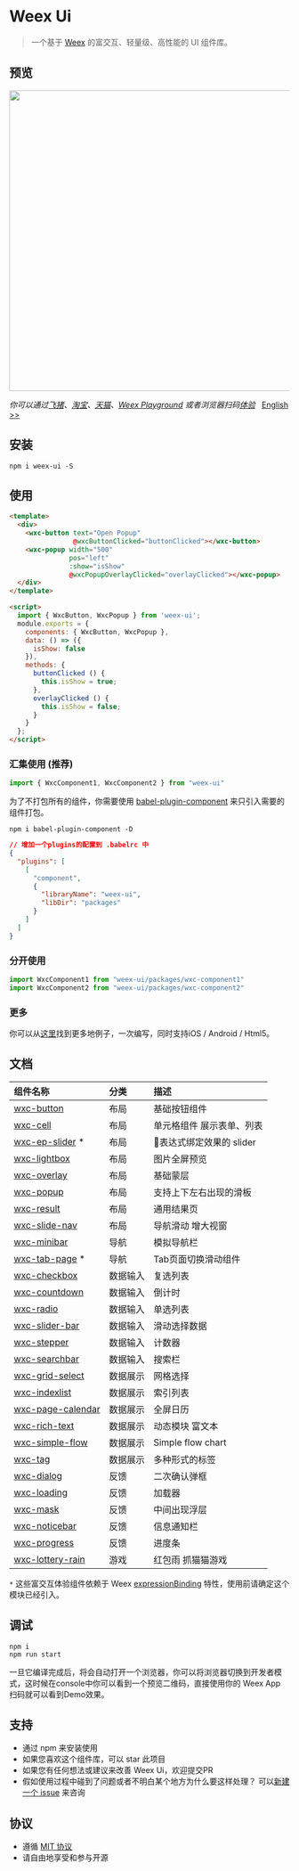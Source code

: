 # Weex Ui 


> 一个基于 [Weex](https://github.com/apache/incubator-weex) 的富交互、轻量级、高性能的 UI 组件库。

## 预览
<img src="https://img.alicdn.com/tfs/TB1O2ulhgoQMeJjy0FoXXcShVXa-1282-986.jpg" width=540/>

*你可以通过[飞猪](http://www.fliggy.com/mobile/?spm=181.52816.a1z6c.19.1fcc529aNQO84O&ad_id=&am_id=1301048151a679d80b29)、[淘宝](https://mpage.taobao.com/hd/download.html?spm=a21bo.50862.201858.1.5523e29eOKuPPN)、[天猫](https://pages.tmall.com/wow/portal/act/app-download?spm=875.7931836/B.a2226mz.16&scm=1027.1.1.1)、[Weex Playground](https://weex.apache.org/cn/playground.html) 或者浏览器扫码[体验](https://h5.m.taobao.com/trip/weex-ui/index.html?_wx_tpl=https%3A%2F%2Fh5.m.taobao.com%2Ftrip%2Fweex-ui%2Fdemo%2Findex.native-min.js)* &nbsp;&nbsp;[English >>](./README.md)

## 安装

```shell
npm i weex-ui -S
```

## 使用

```html
<template>
  <div>
    <wxc-button text="Open Popup"
                @wxcButtonClicked="buttonClicked"></wxc-button>
    <wxc-popup width="500"
               pos="left"
               :show="isShow"
               @wxcPopupOverlayClicked="overlayClicked"></wxc-popup>
  </div>
</template>

<script>
  import { WxcButton, WxcPopup } from 'weex-ui';
  module.exports = {
    components: { WxcButton, WxcPopup },
    data: () => ({
      isShow: false
    }),
    methods: {
      buttonClicked () {
        this.isShow = true;
      },
      overlayClicked () {
        this.isShow = false;
      }
    }
  };
</script>
```

### 汇集使用 (推荐)

```javascript
import { WxcComponent1, WxcComponent2 } from "weex-ui"
```
为了不打包所有的组件，你需要使用 [babel-plugin-component](https://www.npmjs.com/package/babel-plugin-component) 来只引入需要的组件打包。

```shell
npm i babel-plugin-component -D
```

```json
// 增加一个plugins的配置到 .babelrc 中
{
  "plugins": [
    [
      "component",
      {
        "libraryName": "weex-ui",
        "libDir": "packages"
      }
    ]
  ]
}
```

### 分开使用

```javascript
import WxcComponent1 from "weex-ui/packages/wxc-component1"
import WxcComponent2 from "weex-ui/packages/wxc-component2"
```

### 更多
你可以从[这里](https://github.com/alibaba/weex-ui/tree/master/example)找到更多地例子，一次编写，同时支持iOS / Android / Html5。

## 文档
|组件名称|分类|描述|
|:--|:--|:--|
|[wxc-button](./packages/wxc-button/README.md)|布局|基础按钮组件|
|[wxc-cell](./packages/wxc-cell/README.md)|布局|单元格组件 展示表单、列表|
|[wxc-ep-slider](./packages/wxc-ep-slider/README.md) * |布局|表达式绑定效果的 slider |
|[wxc-lightbox](./packages/wxc-lightbox/README.md)|布局|图片全屏预览|
|[wxc-overlay](./packages/wxc-overlay/README.md)|布局|基础蒙层|
|[wxc-popup](./packages/wxc-popup/README.md)|布局|支持上下左右出现的滑板|
|[wxc-result](./packages/wxc-result/README.md)|布局|通用结果页|
|[wxc-slide-nav](./packages/wxc-slide-nav/README.md)|布局|导航滑动 增大视窗|
|[wxc-minibar](./packages/wxc-minibar/README.md)|导航|模拟导航栏|
|[wxc-tab-page](./packages/wxc-tab-page/README.md) * |导航|Tab页面切换滑动组件|
|[wxc-checkbox](./packages/wxc-checkbox/README.md)|数据输入|复选列表|
|[wxc-countdown](./packages/wxc-countdown/README.md)|数据输入|倒计时|
|[wxc-radio](./packages/wxc-radio/README.md)|数据输入|单选列表|
|[wxc-slider-bar](./packages/wxc-slider-bar/README.md)|数据输入|滑动选择数据|
|[wxc-stepper](./packages/wxc-stepper/README.md)|数据输入|计数器|
|[wxc-searchbar](./packages/wxc-searchbar/README.md)|数据输入|搜索栏|
|[wxc-grid-select](./packages/wxc-grid-select/README.md)|数据展示|网格选择|
|[wxc-indexlist](./packages/wxc-indexlist/README.md)|数据展示|索引列表|
|[wxc-page-calendar](./packages/wxc-page-calendar/README.md)|数据展示|全屏日历|
|[wxc-rich-text](./packages/wxc-rich-text/README.md)|数据展示|动态模块 富文本|
|[wxc-simple-flow](./packages/wxc-simple-flow/README.md)|数据展示|Simple flow chart|
|[wxc-tag](./packages/wxc-tag/README.md)|数据展示|多种形式的标签|
|[wxc-dialog](./packages/wxc-dialog/README.md)|反馈|二次确认弹框|
|[wxc-loading](./packages/wxc-loading/README.md)|反馈|加载器|
|[wxc-mask](./packages/wxc-mask/README.md)|反馈|中间出现浮层|
|[wxc-noticebar](./packages/wxc-noticebar/README.md)|反馈|信息通知栏|
|[wxc-progress](./packages/wxc-progress/README.md)|反馈|进度条|
|[wxc-lottery-rain](./packages/wxc-lottery-rain/README.md)|游戏|红包雨 抓猫猫游戏|

`*` 这些富交互体验组件依赖于 Weex [expressionBinding](https://github.com/alibaba/weex/issues/1730) 特性，使用前请确定这个模块已经引入。

## 调试

```shell
npm i
npm run start
```

一旦它编译完成后，将会自动打开一个浏览器，你可以将浏览器切换到开发者模式，这时候在console中你可以看到一个预览二维码，直接使用你的 Weex App 扫码就可以看到Demo效果。

## 支持

- 通过 npm 来安装使用
- 如果您喜欢这个组件库，可以 star 此项目
- 如果您有任何想法或建议来改善 Weex Ui，欢迎提交PR
- 假如使用过程中碰到了问题或者不明白某个地方为什么要这样处理？ 可以[新建一个 issue](https://github.com/alibaba/weex-ui/issues/new) 来咨询

## 协议
- 遵循 [MIT 协议](http://opensource.org/licenses/MIT)
- 请自由地享受和参与开源
